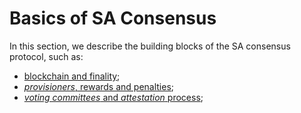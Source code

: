# Basics of SA Consensus
In this section, we describe the building blocks of the SA consensus protocol, such as:

 - [blockchain and finality](blockchain.md);
 - [*provisioners*, rewards and penalties](staking.md);
 - [*voting committees* and *attestation* process](attestation.md);